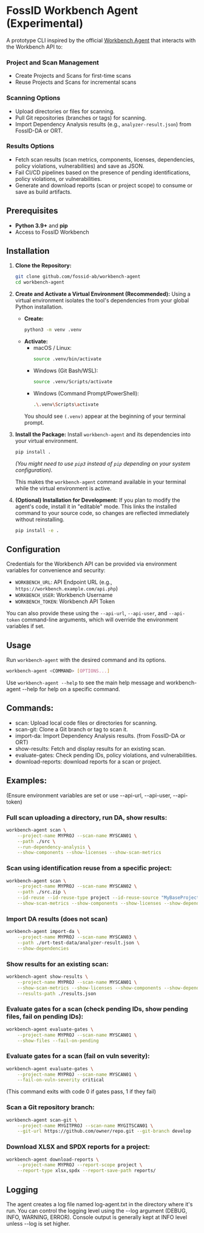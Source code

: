 # FossID Workbench Agent (Experimental)
A prototype CLI inspired by the official [Workbench Agent](https://github.com/fossid-ab/workbench-agent) that interacts with the Workbench API to:

### Project and Scan Management
* Create Projects and Scans for first-time scans
* Reuse Projects and Scans for incremental scans

### Scanning Options
*   Upload directories or files for scanning.
*   Pull Git repositories (branches or tags) for scanning.
*   Import Dependency Analysis results (e.g., `analyzer-result.json`) from FossID-DA or ORT.

### Results Options
*   Fetch scan results (scan metrics, components, licenses, dependencies, policy violations, vulnerabilities) and save as JSON.
*   Fail CI/CD pipelines based on the presence of pending identifications, policy violations, or vulnerabilities.
*   Generate and download reports (scan or project scope) to consume or save as build artifacts.

## Prerequisites

*   **Python 3.9+** and **pip**
*   Access to FossID Workbench

## Installation

1.  **Clone the Repository:**
    ```bash
    git clone github.com/fossid-ab/workbench-agent
    cd workbench-agent
    ```

2.  **Create and Activate a Virtual Environment (Recommended):**
    Using a virtual environment isolates the tool's dependencies from your global Python installation.

    *   **Create:**
        ```bash
        python3 -m venv .venv
        ```
    *   **Activate:**
        *   macOS / Linux:
            ```bash
            source .venv/bin/activate
            ```
        *   Windows (Git Bash/WSL):
            ```bash
            source .venv/Scripts/activate
            ```
        *   Windows (Command Prompt/PowerShell):
            ```bash
            .\.venv\Scripts\activate
            ```
        You should see `(.venv)` appear at the beginning of your terminal prompt.

3.  **Install the Package:**
    Install `workbench-agent` and its dependencies into your virtual environment.

    ```bash
    pip install .
    ```
    *(You might need to use `pip3` instead of `pip` depending on your system configuration).*

    This makes the `workbench-agent` command available in your terminal while the virtual environment is active.

4.  **(Optional) Installation for Development:**
    If you plan to modify the agent's code, install it in "editable" mode. This links the installed command to your source code, so changes are reflected immediately without reinstalling.

    ```bash
    pip install -e .
    ```

## Configuration

Credentials for the Workbench API can be provided via environment variables for convenience and security:

*   `WORKBENCH_URL`: API Endpoint URL (e.g., `https://workbench.example.com/api.php`)
*   `WORKBENCH_USER`: Workbench Username
*   `WORKBENCH_TOKEN`: Workbench API Token

You can also provide these using the `--api-url`, `--api-user`, and `--api-token` command-line arguments, which will override the environment variables if set.

## Usage

Run `workbench-agent` with the desired command and its options.

```bash
workbench-agent <COMMAND> [OPTIONS...]
```

Use `workbench-agent --help` to see the main help message and workbench-agent <COMMAND> --help for help on a specific command.

## Commands:

* scan: Upload local code files or directories for scanning. 
* scan-git: Clone a Git branch or tag to scan it.
* import-da: Import Dependency Analysis results. (from FossID-DA or ORT)
* show-results: Fetch and display results for an existing scan.
* evaluate-gates: Check pending IDs, policy violations, and vulnerabilities.
* download-reports: download reports for a scan or project.

## Examples:

(Ensure environment variables are set or use --api-url, --api-user, --api-token)

### Full scan uploading a directory, run DA, show results:

```bash
workbench-agent scan \
    --project-name MYPROJ --scan-name MYSCAN01 \
    --path ./src \
    --run-dependency-analysis \
    --show-components --show-licenses --show-scan-metrics
```

### Scan using identification reuse from a specific project:

```bash
workbench-agent scan \
    --project-name MYPROJ --scan-name MYSCAN02 \
    --path ./src.zip \
    --id-reuse --id-reuse-type project --id-reuse-source "MyBaseProject" \
    --show-scan-metrics --show-components --show-licenses --show-dependencies
```

### Import DA results (does not scan)

```bash
workbench-agent import-da \
    --project-name MYPROJ --scan-name MYSCAN03 \
    --path ./ort-test-data/analyzer-result.json \
    --show-dependencies
```

### Show results for an existing scan:

```bash
workbench-agent show-results \
    --project-name MYPROJ --scan-name MYSCAN01 \
    --show-scan-metrics --show-licenses --show-components --show-dependencies --show-scan-metrics --show-vulnerabilities \
    --results-path ./results.json
```

### Evaluate gates for a scan (check pending IDs, show pending files, fail on pending IDs):

```bash
workbench-agent evaluate-gates \
    --project-name MYPROJ --scan-name MYSCAN01 \
    --show-files --fail-on-pending
```

### Evaluate gates for a scan (fail on vuln severity):

```bash
workbench-agent evaluate-gates \
    --project-name MYPROJ --scan-name MYSCAN01 \
    --fail-on-vuln-severity critical
```

(This command exits with code 0 if gates pass, 1 if they fail)


### Scan a Git repository branch:

```bash
workbench-agent scan-git \
    --project-name MYGITPROJ --scan-name MYGITSCAN01 \
    --git-url https://github.com/owner/repo.git --git-branch develop
```

### Download XLSX and SPDX reports for a project:

```bash
workbench-agent download-reports \
    --project-name MYPROJ --report-scope project \
    --report-type xlsx,spdx --report-save-path reports/
```

## Logging
The agent creates a log file named log-agent.txt in the directory where it's run. You can control the logging level using the --log argument (DEBUG, INFO, WARNING, ERROR). Console output is generally kept at INFO level unless --log is set higher.
